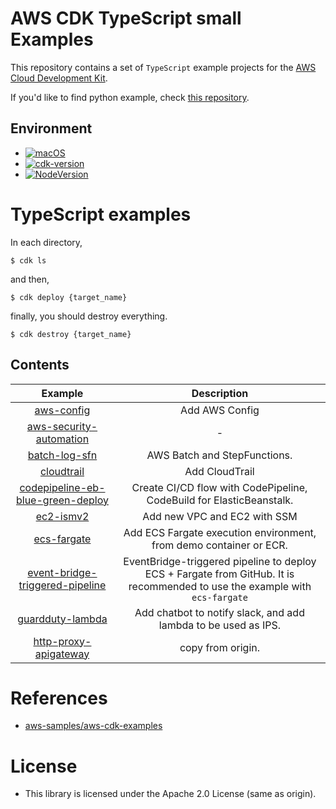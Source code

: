 # AWS CDK TypeScript small Examples

This repository contains a set of `TypeScript` example projects for the [AWS Cloud Development Kit](https://github.com/aws/aws-cdk).

If you'd like to find python example, check [this repository](https://github.com/gsy0911/aws-cdk-small-examples).

## Environment

- [![macOS](https://img.shields.io/badge/macOS_BigSur-10.15.7-green.svg)]()
- [![cdk-version](https://img.shields.io/badge/aws_cdk-1.100.0-green.svg)](https://formulae.brew.sh/formula/aws-cdk)
- [![NodeVersion](https://img.shields.io/badge/node-16.0.0-blue.svg)](https://nodejs.org/ja/)

# TypeScript examples

In each directory,

```
$ cdk ls
```

and then,

```
$ cdk deploy {target_name}
```

finally, you should destroy everything.

```
$ cdk destroy {target_name}
```


## Contents

| Example | Description |
|:---:|:---:|
| [aws-config](./typescript/aws-config) | Add AWS Config |
| [aws-security-automation](./typescript/aws-security-automation) | - |
| [batch-log-sfn](./typescript/batch-log-sfn) | AWS Batch and StepFunctions. |
| [cloudtrail](./typescript/cloudtrail) | Add CloudTrail |
| [codepipeline-eb-blue-green-deploy](./typescript/codepipeline-eb-blue-green-deploy) | Create CI/CD flow with CodePipeline, CodeBuild for ElasticBeanstalk. |
| [ec2-ismv2](./typescript/ec2-ismv2) | Add new VPC and EC2 with SSM |
| [ecs-fargate](./typescript/ecs-fargate) | Add ECS Fargate execution environment, from demo container or ECR. |
| [event-bridge-triggered-pipeline](./typescript/event-bridge-triggered-pipeline) | EventBridge-triggered pipeline to deploy ECS + Fargate from GitHub. It is recommended to use the example with `ecs-fargate` |
| [guardduty-lambda](./typescript/guardduty-lambda) | Add chatbot to notify slack, and add lambda to be used as IPS. |
| [http-proxy-apigateway](./typescript/http-proxy-apigateway) | copy from origin. |


# References

* [aws-samples/aws-cdk-examples](https://github.com/aws-samples/aws-cdk-examples)

# License

* This library is licensed under the Apache 2.0 License (same as origin).